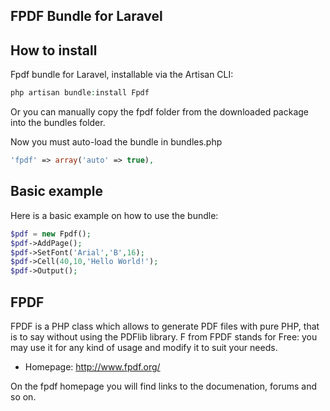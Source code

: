 ## FPDF Bundle for Laravel

## How to install ##

Fpdf bundle for Laravel, installable via the Artisan CLI:

```php
php artisan bundle:install Fpdf
```

Or you can manually copy the fpdf folder from the downloaded package into the bundles folder.

Now you must auto-load the bundle in bundles.php

```php
'fpdf' => array('auto' => true),
```

## Basic example ##

Here is a basic example on how to use the bundle:

```php
$pdf = new Fpdf();
$pdf->AddPage();
$pdf->SetFont('Arial','B',16);
$pdf->Cell(40,10,'Hello World!');
$pdf->Output();
```

## FPDF ##

FPDF is a PHP class which allows to generate PDF files with pure PHP, that is to say without using the PDFlib library. F from FPDF stands for Free: you may use it for any kind of usage and modify it to suit your needs.

- Homepage:      http://www.fpdf.org/

On the fpdf homepage you will find links to the documenation, forums and so on.